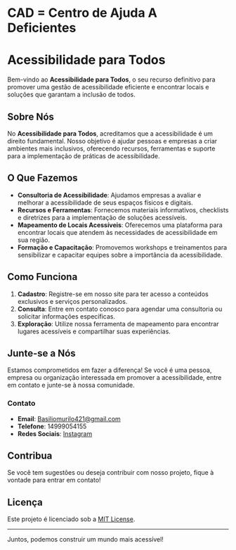 # CAD = Centro de Ajuda A Deficientes

# Acessibilidade para Todos

Bem-vindo ao **Acessibilidade para Todos**, o seu recurso definitivo para promover uma gestão de acessibilidade eficiente e encontrar locais e soluções que garantam a inclusão de todos.

## Sobre Nós

No **Acessibilidade para Todos**, acreditamos que a acessibilidade é um direito fundamental. Nosso objetivo é ajudar pessoas e empresas a criar ambientes mais inclusivos, oferecendo recursos, ferramentas e suporte para a implementação de práticas de acessibilidade.

## O Que Fazemos

- **Consultoria de Acessibilidade**: Ajudamos empresas a avaliar e melhorar a acessibilidade de seus espaços físicos e digitais.
- **Recursos e Ferramentas**: Fornecemos materiais informativos, checklists e diretrizes para a implementação de soluções acessíveis.
- **Mapeamento de Locais Acessíveis**: Oferecemos uma plataforma para encontrar locais que atendem às necessidades de acessibilidade em sua região.
- **Formação e Capacitação**: Promovemos workshops e treinamentos para sensibilizar e capacitar equipes sobre a importância da acessibilidade.

## Como Funciona

1. **Cadastro**: Registre-se em nosso site para ter acesso a conteúdos exclusivos e serviços personalizados.
2. **Consulta**: Entre em contato conosco para agendar uma consultoria ou solicitar informações específicas.
3. **Exploração**: Utilize nossa ferramenta de mapeamento para encontrar lugares acessíveis e compartilhar suas experiências.

## Junte-se a Nós

Estamos comprometidos em fazer a diferença! Se você é uma pessoa, empresa ou organização interessada em promover a acessibilidade, entre em contato e junte-se à nossa comunidade.

### Contato

- **Email**: Basiliomurilo421@gmail.com
- **Telefone**: 14999054155
- **Redes Sociais**: [Instagram](#Murilo_basilio1142)

## Contribua

Se você tem sugestões ou deseja contribuir com nosso projeto, fique à vontade para entrar em contato!

## Licença

Este projeto é licenciado sob a [MIT License](LICENSE).

---

Juntos, podemos construir um mundo mais acessível!
